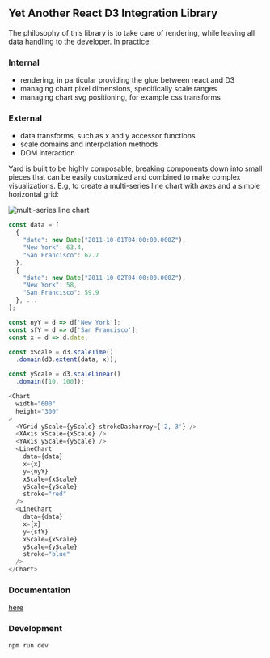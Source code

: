 ## Yet Another React D3 Integration Library

The philosophy of this library is to take care of rendering, while leaving all data handling to the developer.  In practice:

### Internal
* rendering, in particular providing the glue between react and D3
* managing chart pixel dimensions, specifically scale ranges
* managing chart svg positioning, for example css transforms

### External
* data transforms, such as x and y accessor functions
* scale domains and interpolation methods
* DOM interaction

Yard is built to be highly composable, breaking components down into small pieces that can be easily customized and combined to make complex visualizations.  E.g, to create a multi-series line chart with axes and a simple horizontal grid:

![multi-series line chart](https://cloud.githubusercontent.com/assets/4389360/20370175/46fecf26-ac2b-11e6-8d27-579866b4dd93.png)

```javascript
const data = [
  {
    "date": new Date("2011-10-01T04:00:00.000Z"),
    "New York": 63.4,
    "San Francisco": 62.7
  },
  {
    "date": new Date("2011-10-02T04:00:00.000Z"),
    "New York": 58,
    "San Francisco": 59.9
  }, ...
];

const nyY = d => d['New York'];
const sfY = d => d['San Francisco'];
const x = d => d.date;

const xScale = d3.scaleTime()
  .domain(d3.extent(data, x));

const yScale = d3.scaleLinear()
  .domain([10, 100]);

<Chart
  width="600"
  height="300"
>
  <YGrid yScale={yScale} strokeDasharray={'2, 3'} />
  <XAxis xScale={xScale} />
  <YAxis yScale={yScale} />
  <LineChart
    data={data}
    x={x}
    y={nyY}
    xScale={xScale}
    yScale={yScale}
    stroke="red"
  />
  <LineChart
    data={data}
    x={x}
    y={sfY}
    xScale={xScale}
    yScale={yScale}
    stroke="blue"
  />
</Chart>
```

### Documentation
[here](https://jameslaneconkling.github.io/yard/)

### Development

```bash
npm run dev
```
